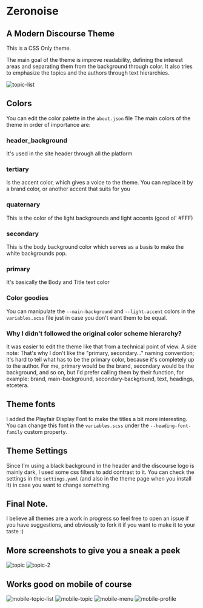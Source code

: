 # Zeronoise
## A Modern Discourse Theme 

This is a CSS Only theme. 

The main goal of the theme is improve readability, defining the interest areas and separating them from the background through color. 
It also tries to emphasize the topics and the authors through text hierarchies. 

![topic-list](https://user-images.githubusercontent.com/1082144/100288931-617ca000-2f3d-11eb-8687-dd2dcdd2d6e9.png)

## Colors
You can edit the color palette in the `about.json` file
The main colors of the theme in order of importance are: 

### header_background 
It's used in the site header through all the platform

### tertiary
Is the accent color, which gives a voice to the theme. You can replace it by a brand color, or another accent that suits for you

### quaternary
This is the color of the light backgrounds and light accents (good ol' #FFF)

### secondary
This is the body background color which serves as a basis to make the white backgrounds pop. 

### primary 
It's basically the Body and Title text color

### Color goodies 
You can manipulate the `--main-background` and `--light-accent` colors in the `variables.scss` file just in case you don't want them to be equal. 

### Why I didn't followed the original color scheme hierarchy? 
It was easier to edit the theme like that from a technical point of view. 
A side note: That's why I don't like the "primary, secondary…" naming convention; it's hard to tell what has to be the primary color, because it's completely up to the author. For me, primary would be the brand, secondary would be the background, and so on, but I'd prefer calling them by their function, for example: brand, main-background, secondary-background, text, headings, etcetera. 

## Theme fonts 
I added the Playfair Display Font to make the titles a bit more interesting. You can change this font in the `variables.scss` under the `--heading-font-family` custom property.

## Theme Settings 
Since I'm using a black background in the header and the discourse logo is mainly dark, I used some css filters to add contrast to it. You can check the settings in the `settings.yaml` (and also in the theme page when you install it) in case you want to change something. 

## Final Note. 
I believe all themes are a work in progress so feel free to open an issue if you have suggestions, and obviously to fork it if you want to make it to your taste :) 

## More screenshots to give you a sneak a peek
![topic](https://user-images.githubusercontent.com/1082144/100288928-60e40980-2f3d-11eb-8261-14dae619f103.png)
![topic-2](https://user-images.githubusercontent.com/1082144/100288929-617ca000-2f3d-11eb-9a77-f6455fa19c26.png)

## Works good on mobile of course 
![mobile-topic-list](https://user-images.githubusercontent.com/1082144/100288922-5fb2dc80-2f3d-11eb-8bd9-facb2c90cd31.PNG)
![mobile-topic](https://user-images.githubusercontent.com/1082144/100288926-604b7300-2f3d-11eb-9954-6692916deedc.PNG)
![mobile-menu](https://user-images.githubusercontent.com/1082144/100288917-5d508280-2f3d-11eb-9266-5b49fafbb1ed.PNG)
![mobile-profile](https://user-images.githubusercontent.com/1082144/100288919-5f1a4600-2f3d-11eb-9f8c-348b530441b4.PNG)


